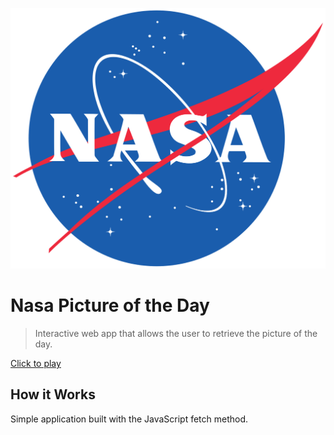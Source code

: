 <a href="nasa.png"><img src="nasa.png" title="FVCproductions" alt="FVCproductions"></a>

# Nasa Picture of the Day

> Interactive web app that allows the user to retrieve the picture of the day.

[Click to play](https://https://distracted-goodall-8fb3e0.netlify.com/)<br>

## How it Works

Simple application built with the JavaScript fetch method.

